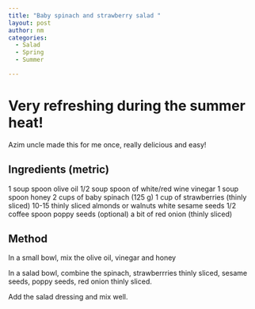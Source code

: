 ```yaml
---
title: "Baby spinach and strawberry salad "
layout: post
author: nm
categories:
  - Salad
  - Spring
  - Summer

---
```

# Very refreshing during the summer heat!

Azim uncle made this for me once, really delicious and easy!

## Ingredients (metric)

1 soup spoon olive oil
1/2 soup spoon of white/red wine vinegar
1 soup spoon honey
2 cups of baby spinach (125 g)
1 cup of strawberries (thinly sliced)
10-15 thinly sliced almonds or walnuts
white sesame seeds
1/2 coffee spoon poppy seeds (optional)
a bit of red onion (thinly sliced)



## Method

In a small bowl, mix the olive oil, vinegar and honey 

In a salad bowl, combine the spinach, strawberrries thinly sliced, sesame seeds, poppy seeds, red onion thinly sliced. 

Add the salad dressing and mix well. 
